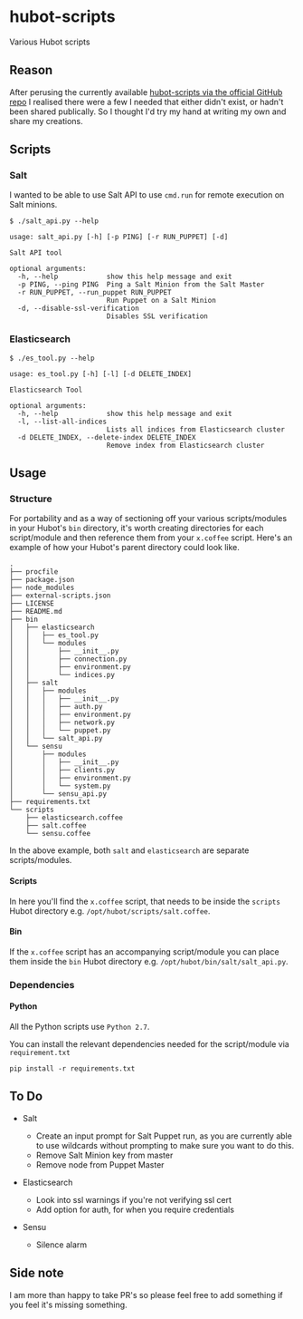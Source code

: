 # hubot-scripts

Various Hubot scripts

## Reason

After perusing the currently available [hubot-scripts via the official GitHub repo](https://github.com/hubot-scripts) I realised there were a few I needed that either didn't exist, or hadn't been shared publically. So I thought I'd try my hand at writing my own and share my creations.



## Scripts

### Salt

I wanted to be able to use Salt API to use `cmd.run` for remote execution on Salt minions. 

	$ ./salt_api.py --help

	usage: salt_api.py [-h] [-p PING] [-r RUN_PUPPET] [-d]

	Salt API tool

	optional arguments:
	  -h, --help            show this help message and exit
	  -p PING, --ping PING  Ping a Salt Minion from the Salt Master
	  -r RUN_PUPPET, --run_puppet RUN_PUPPET
	                        Run Puppet on a Salt Minion
	  -d, --disable-ssl-verification
	                        Disables SSL verification	


### Elasticsearch

	$ ./es_tool.py --help

	usage: es_tool.py [-h] [-l] [-d DELETE_INDEX]

	Elasticsearch Tool

	optional arguments:
	  -h, --help            show this help message and exit
	  -l, --list-all-indices
	                        Lists all indices from Elasticsearch cluster
	  -d DELETE_INDEX, --delete-index DELETE_INDEX
	                        Remove index from Elasticsearch cluster


## Usage

### Structure

For portability and as a way of sectioning off your various scripts/modules in your Hubot's `bin` directory, it's worth creating directories for each script/module and then reference them from your `x.coffee` script. Here's an example of how your Hubot's parent directory could look like.

```
.
├── procfile
├── package.json
├── node_modules
├── external-scripts.json
├── LICENSE
├── README.md
├── bin
│   ├── elasticsearch
│   │   ├── es_tool.py
│   │   └── modules
│   │       ├── __init__.py
│   │       ├── connection.py
│   │       ├── environment.py
│   │       └── indices.py
│   ├── salt
│   │   ├── modules
│   │   │   ├── __init__.py
│   │   │   ├── auth.py
│   │   │   ├── environment.py
│   │   │   ├── network.py
│   │   │   └── puppet.py
│   │   └── salt_api.py
│   └── sensu
│       ├── modules
│       │   ├── __init__.py
│       │   ├── clients.py
│       │   ├── environment.py
│       │   └── system.py
│       └── sensu_api.py
├── requirements.txt
└── scripts
    ├── elasticsearch.coffee
    ├── salt.coffee
    └── sensu.coffee

```

In the above example, both `salt` and `elasticsearch` are separate scripts/modules.


#### Scripts

In here you'll find the `x.coffee` script, that needs to be inside the `scripts` Hubot directory e.g. `/opt/hubot/scripts/salt.coffee`.

#### Bin

If the `x.coffee` script has an accompanying script/module you can place them inside the `bin` Hubot directory e.g. `/opt/hubot/bin/salt/salt_api.py`.

### Dependencies

#### Python

All the Python scripts use `Python 2.7`.

You can install the relevant dependencies needed for the script/module via `requirement.txt`

	pip install -r requirements.txt


## To Do

- Salt
	- Create an input prompt for Salt Puppet run, as you are currently able to use wildcards without prompting to make sure you want to do this.
    - Remove Salt Minion key from master
    - Remove node from Puppet Master

- Elasticsearch
    - Look into ssl warnings if you're not verifying ssl cert
    - Add option for auth, for when you require credentials

- Sensu
    - Silence alarm


## Side note

I am more than happy to take PR's so please feel free to add something if you feel it's missing something.
